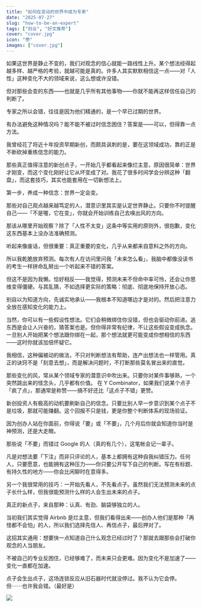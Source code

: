 ```yaml
---
title: "如何在变动的世界中成为专家"
date: "2025-07-27"
slug: "how-to-be-an-expert"
tags: ["创业", "好文推荐"]
cover: "cover.jpg"
icon: "😎"
images: ["cover.jpg"]
---
```

如果这世界是静止不变的，我们对观念的信心就能一路线性上升。某个想法经得起越多样、越严格的考验，就越可能是真的。许多人其实默默相信这一点——对「人性」这种变化不大的领域来说，这么想或许没错。



但对那些会变的东西——也就是几乎所有其他事物——你就不能再这样信任自己的判断了。



专家之所以会错，往往是因为他们精通的，是一个早已过期的世界。



有办法避免这种情况吗？能不能不被过时信念困住？答案是——可以，但得靠一点方法。



我曾经花了将近十年投资早期新创，而颇具讽刺的是，要在这领域成功，靠的正是不断砍掉重练信念的能力。



那些真正值得注意的新创点子，一开始几乎都看起来像烂主意，原因很简单：世界才刚变，而这个变化刚好让它从坏变成了对。我花了很多时间学会分辨这种「翻盘」，而这套技巧，其实也能套用在一切新想法上。



第一步，养成一种信念：世界一定会变。



那些对自己观点越来越笃定的人，潜意识里其实是认定世界静止。只要你不时提醒自己——「不是喔，它在变」，你就会开始训练自己去嗅出风的方向。



那该从哪里开始观察？除了「人性不太变」这条中等实用的原则外，很抱歉，变化这东西基本上没办法准确预测。



听起来像废话，但很重要：真正重要的变化，几乎从来都来自意料之外的方向。



所以我乾脆放弃预测。每次有人在访问里问我「未来怎么看」，我脑中都像没读书的考生一样拼命乱掰出一个听起来不错的答案。



但这不是因为我懒。恰好相反——我觉得，预测未来不但命中率可怜，还会让你思维变得僵硬。与其乱猜，不如选择更实际的策略：彻底、彻底地保持开放心态。



别自以为知道方向，先诚实地承认——我根本不知道哪边才是对的。然后把注意力全放在感知变化的能力上。



当然，你可以有一些假设性想法。它们会稍微绑住你没错，但也会驱动你前进。追东西是会让人兴奋的，猜答案也是。但你得非常有纪律，不让这些假设变成执念。
一旦别人开始把某个想法跟你绑在一起，那个想法就更可能变成你想相信的东西——这时你就该加倍怀疑它。



我相信，这种偏被动的做法，不只对判断想法有帮助，连产出想法也一样管用。真正的诀窍不是「刻意去想」，而是解决问题时，不打断那些莫名冒出来的直觉。



那些变化的风，常从某个领域专家的潜意识中吹出来。只要你对某件事够熟，一个突然跳出来的怪念头，几乎都有价值。
在 Y Combinator，如果我们说某个点子「疯了点」，那通常是称赞——搞不好还比「这点子不错」更赞。



新创投资人有极高的动机要刷新自己的信念。只要比别人早一步意识到某个点子不是垃圾，那就可能赚翻。这个回报不只是钱，更是你整个判断体系的现场验证。



因为创办人站在你面前，你得说「要」或「不要」，几个月后你就会知道你当时是神预测，还是大走眼。



那些说「不要」而错过 Google 的人（真的有几个），这笔帐会记一辈子。



凡是对想法要「下注」而非只评论的人，基本上都拥有这种自我纠错压力。任何人，只要愿意，也能拥有这种压力——你只要公开写下自己的判断。写在有标题、有持久性的地方——你会比闲聊时在意得多。



另一个我很常用的技巧：一开始先看人，不先看点子。虽然我们无法预测未来的点子长什么样，但我很能预测什么样的人会生出未来的点子。



真正的新点子，来自那种：认真、有劲、脑袋够独立的人。



当初我们其实觉得 Airbnb 是烂主意，但我们看得出来——创办人他们是那种「再怪都不会怕」的人，所以我们选择先信人、再信点子，最后押对了。



这招其实通用：想要快一点知道自己什么观念已经过时了？那就去跟那些会打破你观念的人当朋友。



不被自己的专业反困住，已经够难了，而未来只会更难。因为变化不是加速了——变化一直都在加速。



点子会生出点子，这场连锁反应从旧石器时代就没停过。我不认为它会停。
但⋯⋯也许我会错。（最好是）




![](https://prod-files-secure.s3.us-west-2.amazonaws.com/112d0858-5090-4d34-a606-b75eb8d65fd2/46476355-9cf3-4e99-9b7a-3531bc426380/1000202064.png?X-Amz-Algorithm=AWS4-HMAC-SHA256&X-Amz-Content-Sha256=UNSIGNED-PAYLOAD&X-Amz-Credential=ASIAZI2LB466QM6FBJ72%2F20250905%2Fus-west-2%2Fs3%2Faws4_request&X-Amz-Date=20250905T051238Z&X-Amz-Expires=3600&X-Amz-Security-Token=IQoJb3JpZ2luX2VjEAQaCXVzLXdlc3QtMiJIMEYCIQCmsvQGPyoZiTXQKPhxLKRVd%2BRWS9VSiw%2BBbRjWuh%2ByhAIhAKMGASyTN%2B8%2Fo8bV5f4iUDbQWf0unHCHbPI3DTiTCwhQKv8DCG0QABoMNjM3NDIzMTgzODA1IgwPVZjF6RbwUwiZOpwq3APn39yd29JD%2FxnoAAkrcIfU0B%2BWLuZkR7wdmyjuHCrMG4iPAHQqi%2BuieCBpgRzvmBdLJ696vh4knzPUseRuNyy%2BkURtRjlMB0Ptn7a%2BguTtHPvhOakrf2%2ByrJUgzwzW3khcdd8B4goI3M%2BeVlqxaC552muRQWttIanRAgDrkJE4AWkI0pO%2FjNgyMwYc3ztXgtIRJfhCPF75JrckfYjH8t0BtMmdqB6Ym9DQS%2FxvMt%2FuwMVRPhb%2FyTJv6Ynmbn1AQkfz5VfoENCVSDlUBVU84C2j90RJeYYCzMpi3NgGIgdFD5CBLoTFEd%2F7Rc%2BoQhvAwhoM69lW%2BGeNSoiqTx%2F2SXVhYYTEZi%2F6xI6GiBrgtdyy5IujogBcaHA1fg%2B3Z1Axqcm9dtysX8USadu8I9c8sywm9a5CiI1ZdSS%2Fdd5ekOzhx%2BdxGURTjwGy7Oo1%2FRQI3Pz0d%2BJ8yNx8JpKQwCOrUbWfDomHIuhjFkktAcdc5Kn62wPZqjfMv6%2BZiszzIxeQZ6DPC8bixdTaLXnXkRhosYrqxXMi7tY5cT06%2Ft%2BrhnzTy0MNGTsf8yQ0JHyPzZSrylAjeWwvkyo2IZBbFmezE94EbcfafRvxe7OjqqnlW0dS5%2BYpbVHZWDvsIcg1qjDNuenFBjqkARoY0mC1RPAgSErdsgZnBiJEMVJZQRTC84KT6U9iD%2BQpgKHVwk%2FnfMx7C3p5nPZhqeZ4mrcLO7EQgjhtdJcq3y%2FB%2FvTbzCuahVPJMXF1RV%2Bxqie6i8LrY1%2FPzxaBuJpen7RNYkYWh9jVd7yll%2BMpBwKYlERTTjm%2FvY5BtoO5t9myBYaowz6pEDlAsCCocNkoKqh01BYv8POA7XT3G5fDqk6pYR0L&X-Amz-Signature=bd9b5c59f6213d81e586c3a9db5a029f7541820981dba4d0f61c015abf1022ef&X-Amz-SignedHeaders=host&x-amz-checksum-mode=ENABLED&x-id=GetObject)

